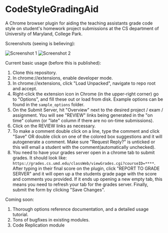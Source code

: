 # CodeStyleGradingAid
A Chrome browser plugin for aiding the teaching assistants grade code style on student's homework project submissions at the CS department of University of Maryland, College Park.

Screenshots (seeing is believing):

![Screenshot 1](https://raw.githubusercontent.com/Algomorph/CodeStyleGradingAid/master/screenshots/GraidingAidScreenshot1.png)
![Screenshot 2](https://raw.githubusercontent.com/Algomorph/CodeStyleGradingAid/master/screenshots/GraidingAidScreenshot2.png)

Current basic usage (before this is published):

1) Clone this repository.
2) In chrome://extensions, enable developer mode.
3) In chrome://extensions, click "Load Unpacked", navigate to repo root and accept.
4) Right-click the extension icon in Chrome (in the upper-right corner) go to "Options", and fill these out or load from disk. Example options can be found in the `sample_options` folder. 
5) On the Submit Server, hit "Overview" next to the desired project / exam / assignment. You will see "REVIEW" links being generated in the "on time" column (or "late" column if there are no on-time submissions).
6) Click on the REVIEW links as necessary.
7) To make a comment double click on a line, type the comment and click "Save" OR double click on one of the colored box suggestions and it will autogenerate a comment. Make sure "Request Reply?" is unticked or this will email a student with the comment(automatically unchecked). 
8) You need to have your grades server open in a chrome tab to submit grades. It should look like: `https://grades.cs.umd.edu/classWeb/viewGrades.cgi?courseID=****`. After typing in their final score on the plugin, click "REPORT TO GRADE SERVER" and it will open up a the students grade page with the score and comments you provided. If it ends up opening a new empty tab, this means you need to refresh your tab for the grades server. Finally, submit the form by clicking "Save Changes".

Coming soon: 

1) Thorough options reference documentation, and a detailed usage tutorial.
2) Tons of bugfixes in existing modules.
3) Code Replication module

